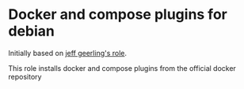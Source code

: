 # Docker and compose plugins for debian

Initially based on [jeff geerling's role](https://github.com/geerlingguy/ansible-role-docker).

This role installs docker and compose plugins from the official docker repository
